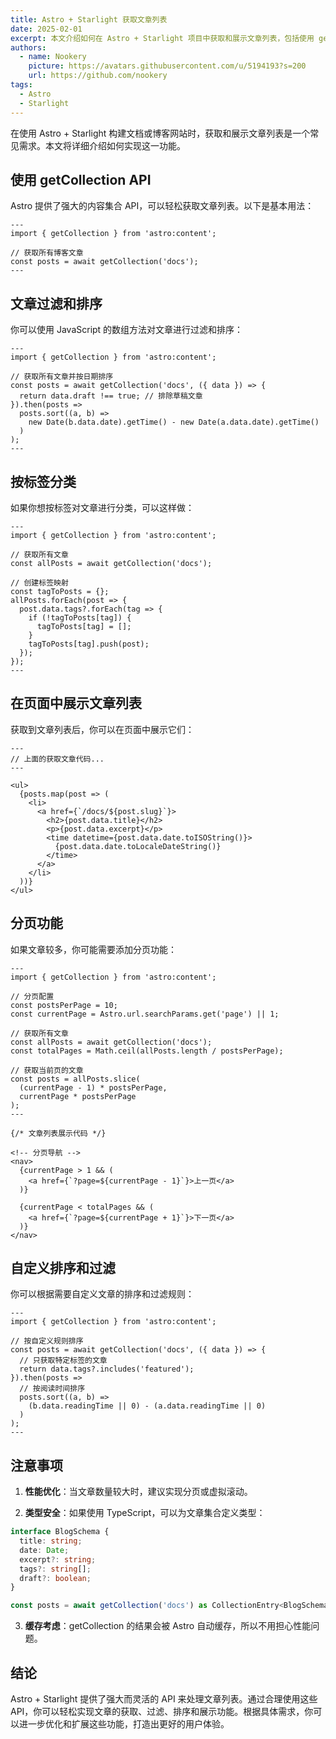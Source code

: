 ```yaml
---
title: Astro + Starlight 获取文章列表
date: 2025-02-01
excerpt: 本文介绍如何在 Astro + Starlight 项目中获取和展示文章列表，包括使用 getCollection API 和自定义排序等功能。
authors:
  - name: Nookery
    picture: https://avatars.githubusercontent.com/u/5194193?s=200
    url: https://github.com/nookery
tags:
  - Astro
  - Starlight
---
```


在使用 Astro + Starlight 构建文档或博客网站时，获取和展示文章列表是一个常见需求。本文将详细介绍如何实现这一功能。

## 使用 getCollection API

Astro 提供了强大的内容集合 API，可以轻松获取文章列表。以下是基本用法：

```astro
---
import { getCollection } from 'astro:content';

// 获取所有博客文章
const posts = await getCollection('docs');
---
```

## 文章过滤和排序

你可以使用 JavaScript 的数组方法对文章进行过滤和排序：

```astro
---
import { getCollection } from 'astro:content';

// 获取所有文章并按日期排序
const posts = await getCollection('docs', ({ data }) => {
  return data.draft !== true; // 排除草稿文章
}).then(posts => 
  posts.sort((a, b) => 
    new Date(b.data.date).getTime() - new Date(a.data.date).getTime()
  )
);
---
```

## 按标签分类

如果你想按标签对文章进行分类，可以这样做：

```astro
---
import { getCollection } from 'astro:content';

// 获取所有文章
const allPosts = await getCollection('docs');

// 创建标签映射
const tagToPosts = {};
allPosts.forEach(post => {
  post.data.tags?.forEach(tag => {
    if (!tagToPosts[tag]) {
      tagToPosts[tag] = [];
    }
    tagToPosts[tag].push(post);
  });
});
---
```

## 在页面中展示文章列表

获取到文章列表后，你可以在页面中展示它们：

```astro
---
// 上面的获取文章代码...
---

<ul>
  {posts.map(post => (
    <li>
      <a href={`/docs/${post.slug}`}>
        <h2>{post.data.title}</h2>
        <p>{post.data.excerpt}</p>
        <time datetime={post.data.date.toISOString()}>
          {post.data.date.toLocaleDateString()}
        </time>
      </a>
    </li>
  ))}
</ul>
```

## 分页功能

如果文章较多，你可能需要添加分页功能：

```astro
---
import { getCollection } from 'astro:content';

// 分页配置
const postsPerPage = 10;
const currentPage = Astro.url.searchParams.get('page') || 1;

// 获取所有文章
const allPosts = await getCollection('docs');
const totalPages = Math.ceil(allPosts.length / postsPerPage);

// 获取当前页的文章
const posts = allPosts.slice(
  (currentPage - 1) * postsPerPage,
  currentPage * postsPerPage
);
---

{/* 文章列表展示代码 */}

<!-- 分页导航 -->
<nav>
  {currentPage > 1 && (
    <a href={`?page=${currentPage - 1}`}>上一页</a>
  )}
  
  {currentPage < totalPages && (
    <a href={`?page=${currentPage + 1}`}>下一页</a>
  )}
</nav>
```

## 自定义排序和过滤

你可以根据需要自定义文章的排序和过滤规则：

```astro
---
import { getCollection } from 'astro:content';

// 按自定义规则排序
const posts = await getCollection('docs', ({ data }) => {
  // 只获取特定标签的文章
  return data.tags?.includes('featured');
}).then(posts => 
  // 按阅读时间排序
  posts.sort((a, b) => 
    (b.data.readingTime || 0) - (a.data.readingTime || 0)
  )
);
---
```

## 注意事项

1. **性能优化**：当文章数量较大时，建议实现分页或虚拟滚动。

2. **类型安全**：如果使用 TypeScript，可以为文章集合定义类型：

```typescript
interface BlogSchema {
  title: string;
  date: Date;
  excerpt?: string;
  tags?: string[];
  draft?: boolean;
}

const posts = await getCollection('docs') as CollectionEntry<BlogSchema>[];
```

3. **缓存考虑**：getCollection 的结果会被 Astro 自动缓存，所以不用担心性能问题。

## 结论

Astro + Starlight 提供了强大而灵活的 API 来处理文章列表。通过合理使用这些 API，你可以轻松实现文章的获取、过滤、排序和展示功能。根据具体需求，你可以进一步优化和扩展这些功能，打造出更好的用户体验。 